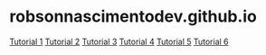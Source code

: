 # robsonnascimentodev.github.io

<a href="../tutorial.html">Tutorial 1</a>
<a href="../tutoria2.html">Tutorial 2</a>
<a href="../tutoria3.html">Tutorial 3</a>
<a href="../tutoria4.html">Tutorial 4</a>
<a href="../tutoria5.html">Tutorial 5</a>
<a href="../tutoria6.html">Tutorial 6</a>
